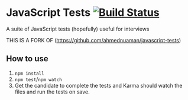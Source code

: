 # JavaScript Tests [![Build Status](https://travis-ci.org/ahmednuaman/javascript-tests.svg?branch=master)](https://travis-ci.org/ahmednuaman/javascript-tests)

A suite of JavaScript tests (hopefully) useful for interviews

THIS IS A FORK OF (https://github.com/ahmednuaman/javascript-tests)

## How to use
1. `npm install`
2. `npm test`/`npm watch`
3. Get the candidate to complete the tests and Karma should watch the files and run the tests on save.
